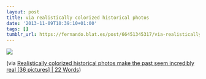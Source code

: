 ```yaml
---
layout: post
title: via realistically colorized historical photos
date: '2013-11-09T10:39:10+01:00'
tags: []
tumblr_url: https://fernando.blat.es/post/66451345317/via-realistically-colorized-historical-photos
---
```

 ![](/tumblr_files/tumblr_mvzphaETPj1qz4y16o1_1280.jpg)  

(via [Realistically colorized historical photos make the past seem incredibly real [36 pictures] | 22 Words](http://twentytwowords.com/2013/11/06/realistically-colorized-historical-photos-make-the-past-seem-incredibly-real-36-pictures/))
